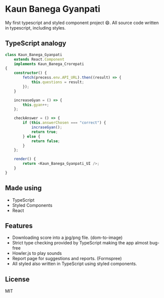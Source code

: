# Kaun Banega Gyanpati

My first typescript and styled component project 😄. All source code written in typescript, including styles. 


## TypeScript analogy

```ts
class Kaun_Banega_Gyanpati
    extends React.Component
    implements Kaun_Banega_Crorepati
{
    constructor() {
        fetch(precess.env.API_URL).then((result) => {
            this.questions = result;
        });
    }

    increaseGyan = () => {
        this.gyan++;
    };

    checkAnswer = () => {
        if (this.answerChosen === "correct") {
            incraseGyan();
            return true;
        } else {
            return false;
        }
    };

    render() {
        return <Kaun_Banega_Gyanpati_UI />;
    }
}
```

## Made using

- TypeScript
- Styled Components
- React

## Features

- Downloading score into a jpg/png file. (dom-to-image)
- Strict type checking provided by TypeScript making the app almost bug-free
- Howler.js to play sounds
- Report page for suggestions and reports. (Formspree)
- All styled also written in TypeScript using styled components.

## License

MIT
